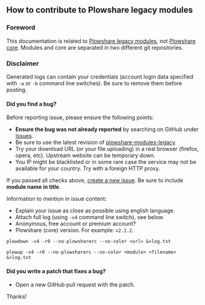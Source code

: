 ## How to contribute to Plowshare legacy modules

### Foreword

This documentation is related to [Plowshare legacy modules](https://github.com/mcrapet/plowshare-modules-legacy), not [Plowshare core](https://github.com/mcrapet/plowshare).
Modules and core are separated in two different git repositories.

### Disclaimer

Generated logs can contain your credentials (account login data specified with `-a` or `-b` command line switches). Be sure to remove them before posting.

#### **Did you find a bug?**

Before reporting issue, please ensure the following points:

* **Ensure the bug was not already reported** by searching on GitHub under [Issues](https://github.com/mcrapet/plowshare-modules-legacy/issues).
* Be sure to use the latest revision of [plowshare-modules-legacy](https://github.com/mcrapet/plowshare-modules-legacy).
* Try your download URL (or your file uploading) in a real browser (firefox, opera, etc). Upstream website can be temporary down.
* You IP might be blacklisted or in some rare case the service may not be available for your country. Try with a foreign HTTP proxy.

If you passed all checks above, [create a new issue](https://github.com/mcrapet/plowshare-modules-legacy/issues/new). Be sure to include **module name in title**.

Information to mention in issue content:
* Explain your issue as close as possible using english language.
* Attach full log (using `-v4` command line switch), see below.
* Anonymous, free account or premium account?
* Plowshare (core) version. For example: `v2.1.2`.

```
plowdown -v4 -r0 --no-plowsharerc --no-color <url> &>log.txt
```

```
plowup -v4 -r0 --no-plowsharerc --no-color <module> <filename> &>log.txt
```

#### **Did you write a patch that fixes a bug?**

* Open a new GitHub pull request with the patch.

Thanks!

